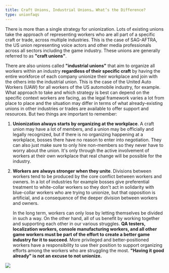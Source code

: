 ```yaml
---
title: Craft Unions, Industrial Unions… What’s the Difference?
type: unionfaqs
---
```

There is more than a single strategy for unionization. Lots of
existing unions take the approach of representing workers who are all part of a
specific craft or trade, across multiple industries. This is the case of
SAG-AFTRA, the US union representing voice actors and other media professionals
across all sectors including the game industry. These unions are generally
referred to as **"craft unions"**.

There are also unions called **"industrial unions"** that aim to organize all
workers within an industry **regardless of their specific craft** by having the
entire workforce of each company unionize their workplace and join with the
others into the industrial union. This is the case of the United Auto Workers
(UAW) for all workers of the US automobile industry, for example. What approach
to take and which strategy is best can depend on the specific context workers
are facing, as the legal framework varies a lot from place to place and the
situation may differ in terms of what already-existing unions in other
industries or trades are available to offer support and resources. But two
things are important to remember:

1) **Unionization always starts by organizing at the workplace**. A craft union
   may have a lot of members, and a union may be officially and legally
   recognized, but if there is no organizing happening at a workplace, bosses
   there have no reason to enter into negotiation. They can also just make sure
   to only hire non-members so they never have to worry about the union. It's
   only through the active involvement of workers at their own workplace that
   real change will be possible for the industry.

2) **Workers are always stronger when they unite**. Divisions between workers
   tend to be produced by the core conflict between workers and owners. In a lot
   of industries for example bosses give preferential treatment to white-collar
   workers so they don't act in solidarity with blue-collar workers who are
   trying to unionize, but that opposition is artificial, and a consequence of
   the deeper division between workers and owners.

   In the long term, workers can only lose by letting themselves be divided in
   such a way. On the other hand, all of us benefit by working together and
   supporting each other in our various struggles. **QA testers, localization
   workers, console manufacturing workers, and all other game workers must be
   part of the effort to create a better game industry for it to succeed**. More
   privileged and better-positioned workers have a responsibility to use their
   position to support organizing efforts among the workers who are struggling
   the most. **"Having it good already" is not an excuse to not unionize.**

<div class="md-img">
<img
 src="/images/faqs/Pokemon_All.png"
/>
</div>
